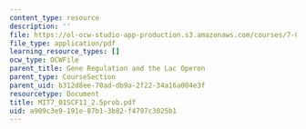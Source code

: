 ```yaml
---
content_type: resource
description: ''
file: https://ol-ocw-studio-app-production.s3.amazonaws.com/courses/7-01sc-fundamentals-of-biology-fall-2011/a909c3e9191e87b13b82f4797c3025b1_MIT7_01SCF11_2.5prob.pdf
file_type: application/pdf
learning_resource_types: []
ocw_type: OCWFile
parent_title: Gene Regulation and the Lac Operon
parent_type: CourseSection
parent_uid: b312d8ee-70ad-db9a-2f22-34a16a004e3f
resourcetype: Document
title: MIT7_01SCF11_2.5prob.pdf
uid: a909c3e9-191e-87b1-3b82-f4797c3025b1
---
```

